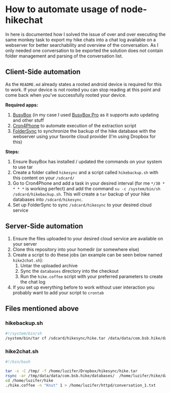 # How to automate usage of node-hikechat

In here is documented how I solved the issue of over and over executing the same monkey task to export my hike chats into a chat log available on a webserver for better searchability and overview of the conversation. As I only needed one conversation to be exported the solution does not contain folder management and parsing of the conversation list.

## Client-Side automation

As the `README.md` already states a rooted android device is required for this to work. If your device is not rooted you can stop reading at this point and come back when you've successfully rooted your device.

**Required apps:**

1. [BusyBox](https://play.google.com/store/apps/details?id=stericson.busybox) (in my case I used [BusyBox Pro](https://play.google.com/store/apps/details?id=stericson.busybox.donate) as it supports auto updating and other stuff
1. [Cron4Phone](https://play.google.com/store/apps/details?id=com.aes.cron4phonefree) to automate execution of the extraction script
1. [FolderSync](https://play.google.com/store/apps/details?id=dk.tacit.android.foldersync.full) to synchronize the backup of the hike database with the webserver using your favorite cloud provider (I'm using Dropbox for this)

**Steps:**

1. Ensure BusyBox has installed / updated the commands on your system to use tar
1. Create a folder called `hikesync` and a script called `hikebackup.sh` with this content on your `/sdcard/`
1. Go to Cron4Phone and add a task in your desired interval (for me `*/30 * * * *` is working perfect) and add the command `su -c /system/bin/sh /sdcard/hikebackup.sh`. This will create a `tar` backup of your hike databases into `/sdcard/hikesync`.
1. Set up FolderSync to sync `/sdcard/hikesync` to your desired cloud service

## Server-Side automation

1. Ensure the files uploaded to your desired cloud service are available on your server
1. Clone this repository into your homedir (or somewhere else)
1. Create a script to do these jobs (an example can be seen below named `hike2chat.sh`):
    1. Untar the uploaded archive
    1. Sync the `databases` directory into the checkout
    1. Run the `hike.coffee` script with your preferred parameters to create the chat log
1. If you set up everything before to work without user interaction you probably want to add your script to `crontab`

## Files mentioned above

### hikebackup.sh
```sh
#!/system/bin/sh
/system/bin/tar cf /sdcard/hikesync/hike.tar /data/data/com.bsb.hike/databases
```

### hike2chat.sh
```bash
#!/bin/bash

tar -x -C /tmp/ -f /home/luzifer/Dropbox/hikesync/hike.tar
rsync -ar /tmp/data/data/com.bsb.hike/databases/  /home/luzifer/hike/databases/
cd /home/luzifer/hike
./hike.coffee -n "Knut" 1 > /home/luzifer/httpd/conversation_1.txt
```
